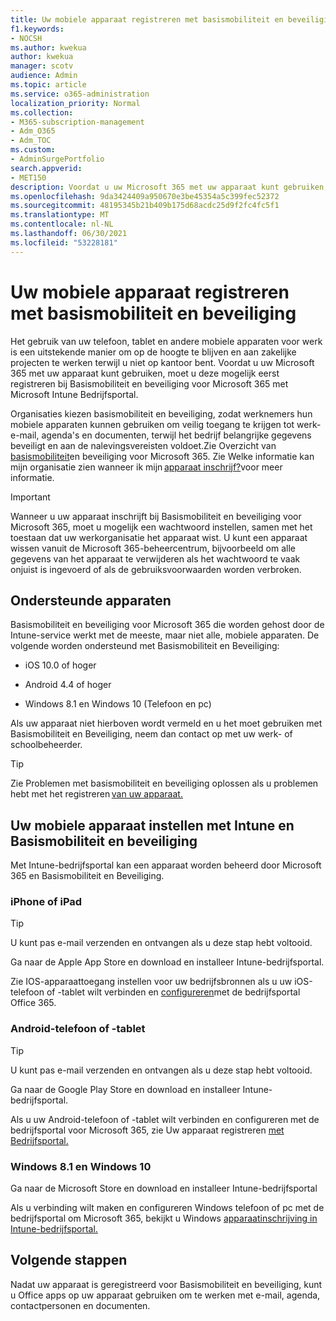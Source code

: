 ```yaml
---
title: Uw mobiele apparaat registreren met basismobiliteit en beveiliging
f1.keywords:
- NOCSH
ms.author: kwekua
author: kwekua
manager: scotv
audience: Admin
ms.topic: article
ms.service: o365-administration
localization_priority: Normal
ms.collection:
- M365-subscription-management
- Adm_O365
- Adm_TOC
ms.custom:
- AdminSurgePortfolio
search.appverid:
- MET150
description: Voordat u uw Microsoft 365 met uw apparaat kunt gebruiken, moet u deze mogelijk eerst registreren bij Basismobiliteit en beveiliging voor Microsoft 365.
ms.openlocfilehash: 9da3424409a950670e3be45354a5c399fec52372
ms.sourcegitcommit: 48195345b21b409b175d68acdc25d9f2fc4fc5f1
ms.translationtype: MT
ms.contentlocale: nl-NL
ms.lasthandoff: 06/30/2021
ms.locfileid: "53228181"
---
```

# <a name="enroll-your-mobile-device-using-basic-mobility-and-security"></a>Uw mobiele apparaat registreren met basismobiliteit en beveiliging

Het gebruik van uw telefoon, tablet en andere mobiele apparaten voor werk is een uitstekende manier om op de hoogte te blijven en aan zakelijke projecten te werken terwijl u niet op kantoor bent. Voordat u uw Microsoft 365 met uw apparaat kunt gebruiken, moet u deze mogelijk eerst registreren bij Basismobiliteit en beveiliging voor Microsoft 365 met Microsoft Intune Bedrijfsportal.

Organisaties kiezen basismobiliteit en beveiliging, zodat werknemers hun mobiele apparaten kunnen gebruiken om veilig toegang te krijgen tot werk-e-mail, agenda's en documenten, terwijl het bedrijf belangrijke gegevens beveiligt en aan de nalevingsvereisten voldoet.Zie Overzicht van [basismobiliteit](overview.md)en beveiliging voor Microsoft 365. Zie Welke informatie kan mijn organisatie zien wanneer ik mijn [apparaat inschrijf?](/intune-user-help/what-info-can-your-company-see-when-you-enroll-your-device-in-intune)voor meer informatie.

> [!IMPORTANT]
> Wanneer u uw apparaat inschrijft bij Basismobiliteit en beveiliging voor Microsoft 365, moet u mogelijk een wachtwoord instellen, samen met het toestaan dat uw werkorganisatie het apparaat wist. U kunt een apparaat wissen vanuit de Microsoft 365-beheercentrum, bijvoorbeeld om alle gegevens van het apparaat te verwijderen als het wachtwoord te vaak onjuist is ingevoerd of als de gebruiksvoorwaarden worden verbroken.

## <a name="supported-devices"></a>Ondersteunde apparaten

Basismobiliteit en beveiliging voor Microsoft 365 die worden gehost door de Intune-service werkt met de meeste, maar niet alle, mobiele apparaten. De volgende worden ondersteund met Basismobiliteit en Beveiliging:

- iOS 10.0 of hoger

- Android 4.4 of hoger

- Windows 8.1 en Windows 10 (Telefoon en pc)

Als uw apparaat niet hierboven wordt vermeld en u het moet gebruiken met Basismobiliteit en Beveiliging, neem dan contact op met uw werk- of schoolbeheerder.

> [!TIP]
> Zie Problemen met basismobiliteit en beveiliging oplossen als u problemen hebt met het registreren [van uw apparaat.](troubleshoot.md)

## <a name="set-up-your-mobile-device-with-intune-and-basic-mobility-and-security"></a>Uw mobiele apparaat instellen met Intune en Basismobiliteit en beveiliging

Met Intune-bedrijfsportal kan een apparaat worden beheerd door Microsoft 365 en Basismobiliteit en Beveiliging.

### <a name="iphone-or-ipad"></a>iPhone of iPad

> [!TIP]
> U kunt pas e-mail verzenden en ontvangen als u deze stap hebt voltooid.

Ga naar de Apple App Store en download en installeer Intune-bedrijfsportal.

Zie IOS-apparaattoegang instellen voor uw bedrijfsbronnen als u uw iOS-telefoon of -tablet wilt verbinden en [configureren](/mem/intune/user-help/enroll-your-device-in-intune-ios)met de bedrijfsportal Office 365.

### <a name="android-phone-or-tablet"></a>Android-telefoon of -tablet

> [!TIP]
> U kunt pas e-mail verzenden en ontvangen als u deze stap hebt voltooid.

Ga naar de Google Play Store en download en installeer Intune-bedrijfsportal.

Als u uw Android-telefoon of -tablet wilt verbinden en configureren met de bedrijfsportal voor Microsoft 365, zie Uw apparaat registreren [met Bedrijfsportal.](/mem/intune/user-help/enroll-device-android-company-portal)

### <a name="windows-81-and-windows-10"></a>Windows 8.1 en Windows 10

Ga naar de Microsoft Store en download en installeer Intune-bedrijfsportal

Als u verbinding wilt maken en configureren Windows telefoon of pc met de bedrijfsportal om Microsoft 365, bekijkt u Windows [apparaatinschrijving in Intune-bedrijfsportal.](/intune-user-help/windows-enrollment-company-portal)

## <a name="next-steps"></a>Volgende stappen

Nadat uw apparaat is geregistreerd voor Basismobiliteit en beveiliging, kunt u Office apps op uw apparaat gebruiken om te werken met e-mail, agenda, contactpersonen en documenten.
